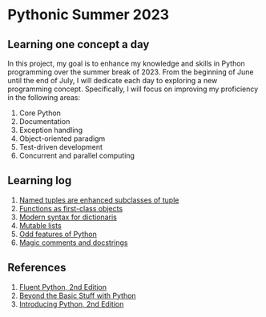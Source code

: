 # Pythonic Summer 2023

## Learning one concept a day

In this project, my goal is to enhance my knowledge and skills in Python programming over the summer break of 2023. From the beginning of June until the end of July, I will dedicate each day to exploring a new programming concept. Specifically, I will focus on improving my proficiency in the following areas:

1. Core Python
2. Documentation
2. Exception handling
3. Object-oriented paradigm
4. Test-driven development
5. Concurrent and parallel computing

## Learning log

1. [Named tuples are enhanced subclasses of tuple](./01-namedtuples.ipynb)
2. [Functions as first-class objects](./02-functions-are-first-class-objects.ipynb)
3. [Modern syntax for dictionaris](./03-modern-syntax-for-dictionaries.ipynb)
4. [Mutable lists](./04-mutable-lists.ipynb)
5. [Odd features of Python](./05-odd-features-of-pythonipynb)
6. [Magic comments and docstrings](./06-magic-comments-and-docstrings.ipynb)

## References

1. [Fluent Python, 2nd Edition](https://www.oreilly.com/library/view/fluent-python-2nd/9781492056348/)
2. [Beyond the Basic Stuff with Python](https://www.oreilly.com/library/view/beyond-the-basic/9781098128203/)
3. [Introducing Python, 2nd Edition](https://www.oreilly.com/library/view/introducing-python-2nd/9781492051374/)